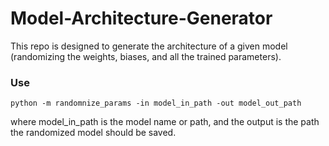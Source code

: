 # Model-Architecture-Generator
This repo is designed to generate the architecture of a given model (randomizing the weights, biases, and all the trained parameters).

### Use

```
python -m randomnize_params -in model_in_path -out model_out_path
```

where model_in_path is the model name or path, and the output is the path the randomized model should be saved.
